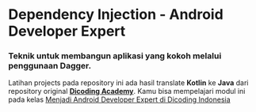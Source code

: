 # Dependency Injection - Android Developer Expert
### Teknik untuk membangun aplikasi yang kokoh melalui penggunaan Dagger.
Latihan projects pada repository ini ada hasil translate **Kotlin** ke **Java** dari repository original **[Dicoding Academy](https://github.com/dicodingacademy/a165-android-expert-project "Dicoding Academy")**.
Kamu bisa mempelajari modul ini pada kelas [Menjadi Android Developer Expert di Dicoding Indonesia](https://www.dicoding.com/academies/165/ "Ikuti Kelas Menjadi Android Developer Expert di Dicoding Indonesia")